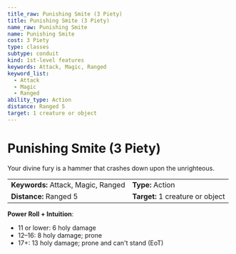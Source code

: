 ```yaml
---
title_raw: Punishing Smite (3 Piety)
title: Punishing Smite (3 Piety)
name_raw: Punishing Smite
name: Punishing Smite
cost: 3 Piety
type: classes
subtype: conduit
kind: 1st-level features
keywords: Attack, Magic, Ranged
keyword_list:
  - Attack
  - Magic
  - Ranged
ability_type: Action
distance: Ranged 5
target: 1 creature or object
---
```


# Punishing Smite (3 Piety)

Your divine fury is a hammer that crashes down upon the unrighteous.

|                                     |                                  |
| :---------------------------------- | :------------------------------- |
| **Keywords:** Attack, Magic, Ranged | **Type:** Action                 |
| **Distance:** Ranged 5              | **Target:** 1 creature or object |

**Power Roll + Intuition**:

- 11 or lower: 6 holy damage
- 12–16: 8 holy damage; prone
- 17+: 13 holy damage; prone and can't stand (EoT)
